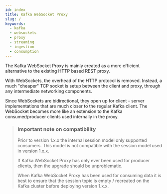 ```yaml
---
id: index
title: Kafka WebSocket Proxy 
slug: /
keywords:
  - kafka
  - websockets
  - proxy
  - streaming
  - ingestion
  - consumption
---
```


The Kafka WebSocket Proxy is mainly created as a more efficient alternative to
the existing HTTP based REST proxy.

With WebSockets, the overhead of the HTTP protocol is removed. Instead, a much
"cheaper" TCP socket is setup between the client and proxy, through any
intermediate networking components.

Since WebSockets are bidirectional, they open up for client - server
implementations that are much closer to the regular Kafka client. The WebSocket
becomes more like an extension to the Kafka consumer/producer clients used
internally in the proxy.

> ### Important note on compatibility
>
> Prior to version 1.x.x the internal session model only supported consumers.
> This model is not compatible with the session model used in version 1.x.x.
>
> If Kafka WebSocket Proxy has only ever been used for producer clients, then
> the upgrade should be unproblematic.
>
> When Kafka WebSocket Proxy has been used for consuming data it is best to
> ensure that the session topic is empty / recreated on the Kafka cluster before
> deploying version 1.x.x. 
